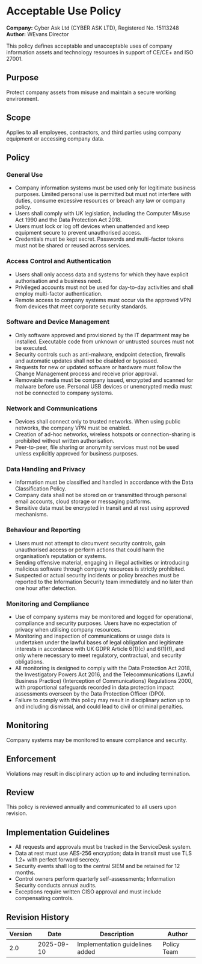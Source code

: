 # Acceptable Use Policy

**Company:** Cyber Ask Ltd (CYBER ASK LTD), Registered No. 15113248  
**Author:** WEvans Director

This policy defines acceptable and unacceptable uses of company information assets and technology resources in support of CE/CE+ and ISO 27001.

## Purpose

Protect company assets from misuse and maintain a secure working environment.

## Scope

Applies to all employees, contractors, and third parties using company equipment or accessing company data.

## Policy

### General Use
- Company information systems must be used only for legitimate business purposes. Limited personal use is permitted but must not interfere with duties, consume excessive resources or breach any law or company policy.
- Users shall comply with UK legislation, including the Computer Misuse Act 1990 and the Data Protection Act 2018.
- Users must lock or log off devices when unattended and keep equipment secure to prevent unauthorised access.
- Credentials must be kept secret. Passwords and multi-factor tokens must not be shared or reused across services.

### Access Control and Authentication
- Users shall only access data and systems for which they have explicit authorisation and a business need.
- Privileged accounts must not be used for day-to-day activities and shall employ multi-factor authentication.
- Remote access to company systems must occur via the approved VPN from devices that meet corporate security standards.

### Software and Device Management
- Only software approved and provisioned by the IT department may be installed. Executable code from unknown or untrusted sources must not be executed.
- Security controls such as anti-malware, endpoint detection, firewalls and automatic updates shall not be disabled or bypassed.
- Requests for new or updated software or hardware must follow the Change Management process and receive prior approval.
- Removable media must be company issued, encrypted and scanned for malware before use. Personal USB devices or unencrypted media must not be connected to company systems.

### Network and Communications
- Devices shall connect only to trusted networks. When using public networks, the company VPN must be enabled.
- Creation of ad-hoc networks, wireless hotspots or connection-sharing is prohibited without written authorisation.
- Peer-to-peer, file sharing or anonymity services must not be used unless explicitly approved for business purposes.

### Data Handling and Privacy
- Information must be classified and handled in accordance with the Data Classification Policy.
- Company data shall not be stored on or transmitted through personal email accounts, cloud storage or messaging platforms.
- Sensitive data must be encrypted in transit and at rest using approved mechanisms.

### Behaviour and Reporting
- Users must not attempt to circumvent security controls, gain unauthorised access or perform actions that could harm the organisation’s reputation or systems.
- Sending offensive material, engaging in illegal activities or introducing malicious software through company resources is strictly prohibited.
- Suspected or actual security incidents or policy breaches must be reported to the Information Security team immediately and no later than one hour after detection.

### Monitoring and Compliance
- Use of company systems may be monitored and logged for operational, compliance and security purposes. Users have no expectation of privacy when utilising company resources.
- Monitoring and inspection of communications or usage data is undertaken under the lawful bases of legal obligation and legitimate interests in accordance with UK GDPR Article 6(1)(c) and 6(1)(f), and only where necessary to meet regulatory, contractual, and security obligations.
- All monitoring is designed to comply with the Data Protection Act 2018, the Investigatory Powers Act 2016, and the Telecommunications (Lawful Business Practice) (Interception of Communications) Regulations 2000, with proportional safeguards recorded in data protection impact assessments overseen by the Data Protection Officer (DPO).
- Failure to comply with this policy may result in disciplinary action up to and including dismissal, and could lead to civil or criminal penalties.

## Monitoring

Company systems may be monitored to ensure compliance and security.

## Enforcement

Violations may result in disciplinary action up to and including termination.

## Review

This policy is reviewed annually and communicated to all users upon revision.

## Implementation Guidelines
- All requests and approvals must be tracked in the ServiceDesk system.
- Data at rest must use AES-256 encryption; data in transit must use TLS 1.2+ with perfect forward secrecy.
- Security events shall log to the central SIEM and be retained for 12 months.
- Control owners perform quarterly self-assessments; Information Security conducts annual audits.
- Exceptions require written CISO approval and must include compensating controls.

## Revision History

| Version | Date | Description | Author |
| ------- | ---------- | ----------------------- | ------ |
| 2.0     | 2025-09-10 | Implementation guidelines added | Policy Team |
